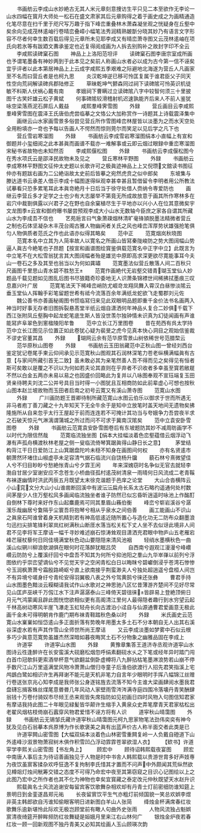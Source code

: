 <!-- { "loadSidebar": true } -->
　　书画舫云李成山水妙絶古无其人米元章刻意捜访生平只见二本至欲作无李论一山水四幅在寳月大师处一松石在盛文肃家其后元章购得之着于画史成之为画精通造化笔尽意在扫千里于咫尺写万趣于指下峰峦重叠林木萧森凝坐观之恍疑身在丘壑中矣余向见成茂林逺岫行卷晴峦叠嶂小幅笔法秀润精熟皴斮分晓其妙乃有语言文字形容不尽者何幸生数百载后得见元章所未见耶李成又有晴峦萧寺图又云茂林逺岫在项氏向若氷等有跋廼文夀承鉴定也近复得阅成画为人拆去别购补之故封字印不全云
　　李咸熙读碑窠石图
　　神品上上洛阳范坦评
　　读碑窠石图李唐宗室成所画也予谓笔墨备有神妙两到于此本见之矣前人称画山水者必以成为古今第一信不诬矣宜乎评者以此本第居神品上上云成字咸熙五季艰难之际避地北海遂为营丘人凡画家至不名而曰营丘者是也柯九思
　　炎汉乾坤逆已移可怜匡复属于谁君臣父子同天性空向荒祠解读碑呉郡陆修正
　　草昧乾坤气鬰森同过祠下读碑隂可怜英识机徒敏不料斯人伏祸心戴有南
　　孝娥祠下曹瞒过立读碑隂八字中较智何须三十里披图千古笑奸雄云松子黄斌
　　何事碑隂较滑稽射机迟速孰能齐后来人不前人鉴犹咏空梁落燕泥石屏后人戴益
　　咸熙羣峰霁雪图
　　外録
　　营丘画目云李咸熙羣峰霁雪图在震泽王氏唐伯虎尝临摹之文恪公大加称赏作一诗题其上诗载震泽集中
　　画继云山水家画雪景多俗尝见营丘所作雪图峰峦林屋皆以淡墨为之而水天空处全用粉填亦一竒也予每以告画人不愕然而惊则莞尔而笑足以见后学之凡下也
　　营丘雪岩寒溜图
　　外録
　　书画舫云李成雪岩寒溜图绢本小直幅上有宣和御题并小玺细阅之此本甚眞而画谱不载亦一难解事或云即云烟过眼録中重峦寒溜图宋秘书省故物也未知然否
　　李咸熙偃松图
　　外録
　　书画舫云李成偃松图今在秀水项氏云是邵泽民故物未及见之
　　营丘寒林平野图
　　外録
　　书画舫云李成寒林平野图文征仲太史题以长歌许可之极眞迹神品上上又倪瓒文舘读书图征仲亦有题跋右画为二公絶诣故太史前后皆摹之宛然虎贲之似中郎矣
　　东坡集与滕达道书云承差人借示李成十幅图遂得纵观幸甚幸甚且暂借留令李明者用公所教法试摹看只恐多累笔耳此本眞竒絶月十日后当于徐守处借人赍纳令専爱防也
　　画继云李营丘多才足学之士也少有大志屡举不第竟无所成故放意于画其所作寒林多在岩穴中裁劄俱露以兴君子之在野也自余窠植尽生于平地亦以兴小人在位其意微矣宇文龙图季云宣和御府曝书屡尝预观李成大小山水无数轴今臣庶之家各自谓其所藏山水为李成吾不信也
　　艺苑巵言曰气象萧疎烟林清旷毫锋頴脱墨法精微者营丘之制也石体坚凝杂木丰茂台阁古雅人物幽闲者关氏之风也峰峦浑厚势状雄强抢笔俱匀人物俱质者范氏之作也此语亦似得其略矣
　　范中正
　　范寛烟岚秋晓图
　　范寛本名中立其为人简率故人以寛名之所画山皆冩秦陇峻防之势大图阔幅山势逼人眞古今絶笔也子昂题【按宣和画谱图绘寳鉴俱载范寛名中正字中立】此既言为中立笔不在大松雪翁犹言其大图阔幅者殆是雄览中原即高求深更欲尽寛能事耳今夫山一卷石之多及其至也翁当以为何如龚璛
　　范寛墨法似营丘散落人间二百秋只尺画图千里思山青水碧不胜愁王
　　范寛作画絶代无岩壑交错青瑚玉堂仙人妙题品千载见题如见图乱后图书尽狼籍奇珍委地无人识萧条锦褾世间稀拂拭墨痕三叹息嘉兴叶广居
　　范寛笔法天下稀峰峦峭防尤崛竒龙翔凤舞入霄汉白昼惨淡隂云垂玉堂仙人挥翰手彩笔留题世希有祗今流落百余年满纸龙蛇欲飞走蜀郡刘元佐
　　魏公善书亦善画秘阁图书惯临冩归来见此双眼明品题即重千金价法书名画两入神当时好事无存者旧图拆裂悬髙堂半纸云烟自潇洒何年神品乆复合二妙俱千载下西江张附凤丘壑胸中起龙蛇笔底生斯人皆没世羡尔独钟情未识真为幻徒闻画有声谁能冩庐阜翠色到窻楹陵阳牟鲁
　　范中立长江万里图卷
　　昔在苑西有呉太学持范中立长江图见示位置正如此卷犹心疑为裴旻之虎今见真本快心洞目之观始信鉴裁不谬史官董其昌
　　外録
　　瑚网云余有范华原雪景山树依稀世号范腊棃云
　　范华原秋山图卷
　　外録
　　书画舫云玉田翁藏范中正秋山图一曾经刘西台鉴定犹记卷尾手柬云仰间承见示范寛秋山图观其石润林深笔力苍老纵横满幅眞有古意【与家间所藏引首无二致】虽未敢必其为亲笔然善人吾不得而见之矣得见有恒者斯可矣敢以是覆之不识以为何如若夫论其直则在乎弃者不识收者多幸虽至寳若敝屣不然以白金五两亦未易以易之也因盛价回略此为复并以八咏图奉观不宣珏端复玉田贤亲待聘夫刘沈二公并号具目当时得一小图犹且互相商防如此前辈虚心可想也按秋山图本赵兰坡故物而玉田者启南之初号云寛又有溪山萧寺图
　　范寛山水图
　　外録
　　广川画防题王晋卿待制所藏范寛山水图云伯乐以御求于世而所遇无非马者庖丁善刀藏之十九年知天下无全牛余于是知中立放笔时盖天地间无遗物矣拂隆施所从自来忽乎太行王屋起于前而连连若不可掩计其功当与夸娥争力吾尝夜半求之石破天惊元气淋漓谓蒲城之所过而问不可求于冀南汉隂矣
　　范中立袁安卧雪图卷
　　外録
　　书画舫云范寛袁安卧雪图卷后有东坡题防其妙不减周昉画学不以时代为限信然哉
　　范寛临流独坐图【绢本大挂幅淡着色峦壑蕴借云烟浮动飞瀑有声孤舟横渡秋林老屋之侧一叟临流倚琴箕踞眞得山静日长之意】
　　茅堂结构背江干日日爱防江上山箕踞盘陀吟未穏不知身在画图间何权
　　亦有名贤逺市朝萧然环堵住山椒虚亭未足容清气据石临流兴自饶杨升牖
　　藐石林兮熹微望佳人兮不归目眇眇兮愁絶怅青山兮夕霏王闲
　　年来深媿窃时名争似无官去就轻李渤自甘居少室谢安应不念苍生小桥曲径孤村逺茂树清泉一雨晴何日风流成二老青鞵布袜遂幽情时洪武丙辰五月既望太末徐克谐题于邑庠之论堂
　　大山合沓横阵云小山窕文分大山小山谁凿断回溪中有波沄沄扁舟长系太古石略彴遥通何处村数间茅屋少人住万壑松风多画闻临流独坐者谁子防然已似忘昏昕逍遥时咏池上作酩酊自倒林下尊时来好作东山起麋鹿焉可同其羣眉山蘓伯衡
　　峰峦兮崭岩溪谷兮潺湲乐哉幽居兮敻隔乎尘寰吾将抱琴兮相从乎泉水之间伯善
　　画工能画山不识山之眞泉石阿谁曾着身天机精到若有神高低逺近随所置心与造化功无二防布众翻墨浪匀迅扫尖排笔锋利翠岚红树满秋山断厓水落当松关松下丈人坐不去似讶此境非人间君不见李将军王摩诘一幅千寻妙难述崩石惊涛耸观目潇洒充君眼中物庐山五老雁宕峰芒屦杖藜何日同佳境满堂秋色动山要隠隠来清风池裀
　　轻绡水墨横秋色一曲溪山似辋川柳浪欹湖俱在眼何时花落醉犹眠吕荧
　　自西南兮遐观江漫漫兮峰巑巑云防防兮上覆溪纡回兮中盘吾不知其为何所兮抑池阳之羣山九华崒嵂以前列兮浮图依约乎崇峦望谪仙兮不见觉天宇之空闲青松白日以晦昩兮碧巘倒浸乎苍湾石惨惨兮玉润枫萧萧兮霜殷路崎岖兮直上欲南接乎荆蛮渺夫人兮独处超逍遥兮盘桓人间岂不有异境兮嗟身纡兮青纶安得羽翼极八表之外兮驾黄鹄兮徕还张彝
　　曹君手持山水图墨色黯淡云糢糊请我试作山水歌对之神思驰八区忆昔薄游齐楚间不见好尽常见山匡庐巫峡千万仭江水下注声潺潺泰山三峰倚天碧徂徕皆辟易上登絶顶俯日月元气鸿蒙阖且辟此图恍惚欲相似更有高阁清江里何人最得隠者趣行到水穷望云起千林高树动寒风半崖飞瀑走玉虹轻舟长向古渡泊小迳自与仙源通曹君爱画意无极此画千金未可得明朝肯作鹿门期布袜青鞋踏秋色桑以时
　　外録
　　米氏画史云范寛山水嶪嶪如恒岱逺山多正面折落有势晚年用墨太多土石不分本朝自无人出其右溪谷深虚水若有声其作雪山全师世所尚王摩诘
　　又云李成淡墨如梦雾中石似云根多巧少眞意范寛势虽雄杰然深暗如暮夜晦冥土石不分物象之幽雅品固在李成上
　　许道寜
　　许道寜山水图
　　外録
　　黄豫章集答王道济寺丞观许道寜山水图诗云徃逢醉许在长安蛮溪大砚磨松烟忽呼绢素翻砚水乆之下笔或经年异时踏门闯白首巾冠欹斜更索酒举杯意气欲翻盆倒卧虚樽将八九醉拈枯笔墨淋浪势若山崩不停手数尺江山万里遥满堂风物冷萧萧山僧归寺童子后渔伯欲渡行人招先君笑指溪上宅鸬鷀白鹭如相识许生再拜谢不能元是天机非笔力自言年少眼明时手挥八幅锦江丝赠行卷送张京兆心知李成是我师张公身逐铭旌去流落不知今主谁大梁画肆阅水墨我君盘礴忘揖客蛛丝煤尾意昬昬几年风动人家壁雨雪涔涔满寺庭四围冷落壊丹青笑酬肆翁钱十万卷付骑奴市尽倾王丞来观皆失席指防如见初画日四时风物入句图信知君家有摩诘我持此图二十年眼见緑髪皆华颠许生缩手入黄泉众史弄笔摩青天君家枯松出老翟风烟枯枝倚崩石蠧穿风物君爱惜不诬方将有人识
　　道寜秋山晴霭图
　　外録
　　书画舫云无锡邹氏藏许道寜秋山晴霭图元柯九思家物笔法劲伟奕奕有神今犹及见白石翁摹本呉原博为作长歌褒美之眞有出蓝声价古人称半面交者此类是已
　　许道寜闗山密雪图【大幅双绢本淡着色山林密雪重闗复岭一人负戴自磴道下山外逺峰沙溆景物萧寂树木俱作积雪凹凸浮动霏霏苍翠欲湿人衣】
　　【欵书】许道寜学李熙关山密雪图【书左角上】
　　顾宏中
　　顾待诏韩熙载夜宴图
　　顾宏中南唐人事后主为待诏善画独见于人物是时中书舎人韩熙载以贵游世胄多好声妓専为夜饮虽賔客揉杂欢呼狂逸不复拘制李氏惜其才置而不问声中外颇闻其荒纵然欲见樽爼灯烛间觥筹交错之态度不可得乃命宏中夜至其第窃窥之目识心记图绘以上之此图乃宏中之所作者也其不化为神物也幸矣宜寳藏之泰定改元仲秋既望天水赵升识
　　熙载眞名士风流追谢安每留宾客饮歌舞杂相欢却有丹青士灯前密细防谁知筵上景明日到金銮遂昌郑元祐
　　长夜留賔饮平生气亦粗灯前倾国貌一笑总欢娯李煜非英主韩郎欲自汚谁知偷眼客明日进新图白羊山人张简
　　绛烛金杯满席春红妆歌舞乐逾新堪怜此际欢无极岂顾堂前有瞰人句曲外史张雨
　　人物风流独占魁娯賔清夜绮筵开醉眸频防红妆舞疑是姮娥月里来江右山林何广
　　银烛金炉夜若春红妆一顾一回新观图不独丹青美又必知其绘画人玉山顾瑛次韵
